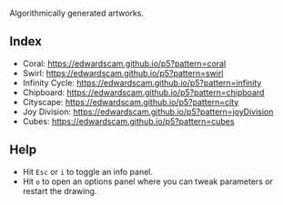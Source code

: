 Algorithmically generated artworks.

## Index
* Coral: https://edwardscam.github.io/p5?pattern=coral
* Swirl: https://edwardscam.github.io/p5?pattern=swirl
* Infinity Cycle: https://edwardscam.github.io/p5?pattern=infinity
* Chipboard: https://edwardscam.github.io/p5?pattern=chipboard
* Cityscape: https://edwardscam.github.io/p5?pattern=city
* Joy Division: https://edwardscam.github.io/p5?pattern=joyDivision
* Cubes: https://edwardscam.github.io/p5?pattern=cubes

## Help
* Hit `Esc` or `i` to toggle an info panel.
* Hit `o` to open an options panel where you can tweak parameters or restart the drawing.

